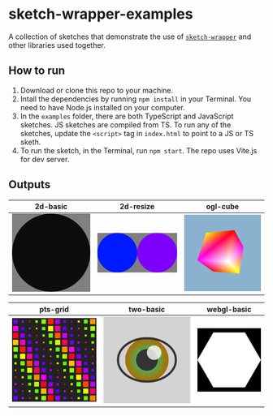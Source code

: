 # sketch-wrapper-examples

A collection of sketches that demonstrate the use of [`sketch-wrapper`](https://github.com/cdaein/sketch-wrapper) and other libraries used together.

## How to run

1. Download or clone this repo to your machine.
1. Intall the dependencies by running `npm install` in your Terminal. You need to have Node.js installed on your computer.
1. In the `examples` folder, there are both TypeScript and JavaScript sketches. JS sketches are compiled from TS. To run any of the sketches, update the `<script>` tag in `index.html` to point to a JS or TS sketh.
1. To run the sketch, in the Terminal, run `npm start`. The repo uses Vite.js for dev server.

## Outputs

|             2d-basic             |             2d-resize              |             ogl-cube             |
| :------------------------------: | :--------------------------------: | :------------------------------: |
| ![2d basic](output/2d-basic.png) | ![2d resize](output/2d-resize.png) | ![ogl cube](output/ogl-cube.png) |

|             pts-grid             |             two-basic              |              webgl-basic               |
| :------------------------------: | :--------------------------------: | :------------------------------------: |
| ![pts grid](output/pts-grid.png) | ![two basic](output/two-basic.png) | ![webgl basic](output/webgl-basic.png) |
